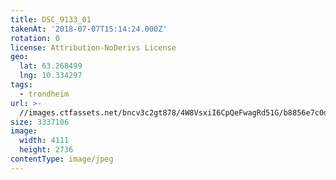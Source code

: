 ```yaml
---
title: DSC_9133_01
takenAt: '2018-07-07T15:14:24.000Z'
rotation: 0
license: Attribution-NoDerivs License
geo:
  lat: 63.268499
  lng: 10.334297
tags:
  - trondheim
url: >-
  //images.ctfassets.net/bncv3c2gt878/4W8VsxiI6CpQeFwagRd51G/b8856e7c0daba68b3f2184d633ff6b5d/dsc_9133_01_42359387625_o
size: 3337106
image:
  width: 4111
  height: 2736
contentType: image/jpeg
---
```


